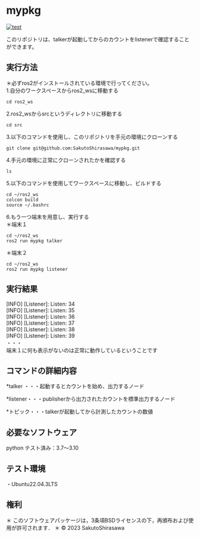 # mypkg  
[![test](https://github.com/SakutoShirasawa/ros2/actions/workflows/test.yml/badge.svg)](https://github.com/SakutoShirasawa/ros2/actions/workflows/test.yml)  

このリポジトリは、talkerが起動してからのカウントをlistenerで確認することができます。  

## 実行方法  
＊必ずros2がインストールされている環境で行ってください。  
1.自分のワークスペースからros2_wsに移動する  
```
cd ros2_ws
```
2.ros2_wsからsrcというディレクトリに移動する  
```
cd src
```
3.以下のコマンドを使用し、このリポジトリを手元の環境にクローンする  
```
git clone git@github.com:SakutoShirasawa/mypkg.git
```
4.手元の環境に正常にクローンされたかを確認する
```
ls
```
5.以下のコマンドを使用してワークスペースに移動し、ビルドする  
```
cd ~/ros2_ws  
colcon build  
source ~/.bashrc  
```
6.もう一つ端末を用意し、実行する  
＊端末１  
```
cd ~/ros2_ws  
ros2 run mypkg talker  
```

＊端末２  
```
cd ~/ros2_ws
ros2 run mypkg listener
```
## 実行結果  
[INFO] [Listener]: Listen: 34  
[INFO] [Listener]: Listen: 35  
[INFO] [Listener]: Listen: 36  
[INFO] [Listener]: Listen: 37  
[INFO] [Listener]: Listen: 38  
[INFO] [Listener]: Listen: 39  
・・・  
端末１に何も表示がないのは正常に動作しているということです  

## コマンドの詳細内容
*talker ・・・起動するとカウントを始め、出力するノード

*listener・・・publisherから出力されたカウントを標準出力するノード

*トピック・・・talkerが起動してから計測したカウントの数値  

## 必要なソフトウェア  
python テスト済み：3.7～3.10  

## テスト環境  
・Ubuntu22.04.3LTS  

## 権利  
 ＊ このソフトウェアパッケージは，3条項BSDライセンスの下，再頒布および使用が許可されます．
 ＊ © 2023 SakutoShirasawa
